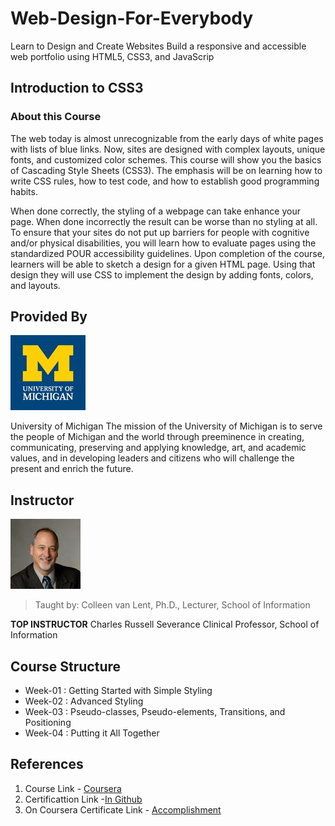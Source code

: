 # Web-Design-For-Everybody
 Learn to Design and Create Websites Build a responsive and accessible web portfolio using HTML5, CSS3, and JavaScrip


## Introduction to CSS3
### About this Course
The web today is almost unrecognizable from the early days of white pages with lists of blue links.  Now, sites are designed with complex layouts, unique fonts, and customized color schemes.   This course will show you the basics of Cascading Style Sheets (CSS3).  The emphasis will be on learning how to write CSS rules, how to test code, and how to establish good programming habits.     

When done correctly, the styling of a webpage can take enhance your page.   When done incorrectly the result can be worse than no styling at all.    To ensure that your sites do not put up  barriers for people with cognitive and/or physical disabilities, you will learn how to evaluate pages using the standardized POUR accessibility guidelines.    Upon completion of the course, learners will be able to sketch a design for a given HTML page.  Using that design they will use CSS to implement the design by adding fonts, colors, and  layouts. 


## Provided By
![University of Michigan logo](https://github.com/Ashleshk/Web-Design-For-Everybody/blob/master/michiganlogo.jpg)

University of Michigan
The mission of the University of Michigan is to serve the people of Michigan and the world through preeminence in creating, communicating, preserving and applying knowledge, art, and academic values, and in developing leaders and citizens who will challenge the present and enrich the future.

## Instructor
![Charles Russell Severance](https://github.com/Ashleshk/Web-Design-For-Everybody/blob/master/Charles-Severance.jpeg)

> Taught by:  Colleen van Lent, Ph.D., Lecturer, School of Information

**TOP INSTRUCTOR**
Charles Russell Severance
Clinical Professor,
School of Information

## Course Structure
* Week-01 : Getting Started with Simple Styling
* Week-02 : Advanced Styling
* Week-03 : Pseudo-classes, Pseudo-elements, Transitions, and Positioning
* Week-04 : Putting it All Together

## References 
1. Course Link - [Coursera](https://www.coursera.org/learn/introcss?specialization=web-design)
2. Certificattion Link -[In Github](https://github.com/Ashleshk/Web-Design-For-Everybody/blob/master/Course-1%20Introduction%20to%20HTML5/Introduction%20to%20HTML5.pdf)
3. On Coursera Certificate Link - [Accomplishment](https://coursera.org/share/04a219fe9be05848980befb762c06801)